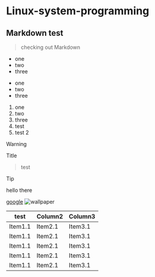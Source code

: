 # Linux-system-programming

## Markdown test

> checking out Markdown

- one
- two
- three

* one
* two
* three

1. one
2. two
3. three
4. test
5. test 2

> [!WARNING]
> Title

> test

> [!TIP]
> hello there

[google](https://www.google.con)
![wallpaper](~/pictures/wallpapers/dark-bench.png)

| test    | Column2 | Column3 |
| ------- | ------- | ------- |
| Item1.1 | Item2.1 | Item3.1 |
| Item1.1 | Item2.1 | Item3.1 |
| Item1.1 | Item2.1 | Item3.1 |
| Item1.1 | Item2.1 | Item3.1 |
| Item1.1 | Item2.1 | Item3.1 |
